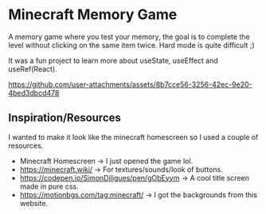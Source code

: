 # Minecraft Memory Game

A memory game where you test your memory, the goal is to complete the level without clicking on the same item twice. Hard mode is quite difficult ;)

It was a fun project to learn more about useState, useEffect and useRef(React).


https://github.com/user-attachments/assets/8b7cce56-3256-42ec-9e20-4bed3dbcd478



## Inspiration/Resources

I wanted to make it look like the minecraft homescreen so I used a couple of resources.

- Minecraft Homescreen -> I just opened the game lol.
- https://minecraft.wiki/ -> For textures/sounds/look of buttons.
- https://codepen.io/SimonDiligues/pen/gObEyym -> A cool title screen made in pure css.
- https://motionbgs.com/tag:minecraft/ -> I got the backgrounds from this website.

